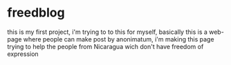 # freedblog
this is my first project, i'm trying to to this for myself, basically this is a web-page where people can make post by anonimatum, i'm making this page trying to help the people from Nicaragua wich don't have freedom of expression
